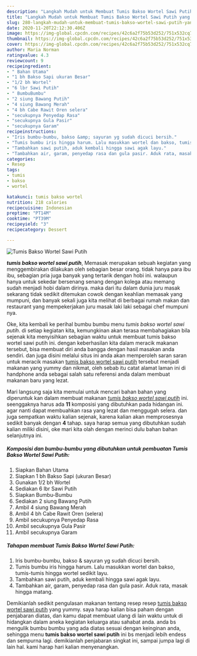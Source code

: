 ```yaml
---
description: "Langkah Mudah untuk Membuat Tumis Bakso Wortel Sawi Putih yang Menggugah Selera"
title: "Langkah Mudah untuk Membuat Tumis Bakso Wortel Sawi Putih yang Menggugah Selera"
slug: 280-langkah-mudah-untuk-membuat-tumis-bakso-wortel-sawi-putih-yang-menggugah-selera
date: 2020-11-20T22:12:30.406Z
image: https://img-global.cpcdn.com/recipes/42c6a2f75b53d252/751x532cq70/tumis-bakso-wortel-sawi-putih-foto-resep-utama.jpg
thumbnail: https://img-global.cpcdn.com/recipes/42c6a2f75b53d252/751x532cq70/tumis-bakso-wortel-sawi-putih-foto-resep-utama.jpg
cover: https://img-global.cpcdn.com/recipes/42c6a2f75b53d252/751x532cq70/tumis-bakso-wortel-sawi-putih-foto-resep-utama.jpg
author: Maria Norman
ratingvalue: 4.3
reviewcount: 9
recipeingredient:
- " Bahan Utama"
- "1 bh Bakso Sapi ukuran Besar"
- "1/2 bh Wortel"
- "6 lbr Sawi Putih"
- " BumbuBumbu"
- "2 siung Bawang Putih"
- "4 siung Bawang Merah"
- "4 bh Cabe Rawit Oren selera"
- "secukupnya Penyedap Rasa"
- "secukupnya Gula Pasir"
- "secukupnya Garam"
recipeinstructions:
- "Iris bumbu-bumbu, bakso &amp; sayuran yg sudah dicuci bersih."
- "Tumis bumbu iris hingga harum. Lalu masukkan wortel dan bakso, tumis-tumis hingga wortel sedikit layu."
- "Tambahkan sawi putih, aduk kembali hingga sawi agak layu."
- "Tambahkan air, garam, penyedap rasa dan gula pasir. Aduk rata, masak hingga matang."
categories:
- Resep
tags:
- tumis
- bakso
- wortel

katakunci: tumis bakso wortel 
nutrition: 218 calories
recipecuisine: Indonesian
preptime: "PT14M"
cooktime: "PT39M"
recipeyield: "3"
recipecategory: Dessert

---
```



![Tumis Bakso Wortel Sawi Putih](https://img-global.cpcdn.com/recipes/42c6a2f75b53d252/751x532cq70/tumis-bakso-wortel-sawi-putih-foto-resep-utama.jpg)

<b><i>tumis bakso wortel sawi putih</i></b>, Memasak merupakan sebuah kegiatan yang menggembirakan dilakukan oleh sebagian besar orang. tidak hanya para ibu ibu, sebagian pria juga banyak yang tertarik dengan hobi ini. walaupun hanya untuk sekedar bersenang senang dengan kolega atau memang sudah menjadi hobi dalam dirinya. maka dari itu dalam dunia juru masak sekarang tidak sedikit ditemukan cowok dengan keahlian memasak yang mumpuni, dan banyak sekali juga kita melihat di berbagai rumah makan dan restaurant yang mempekerjakan juru masak laki laki sebagai chef mumpuni nya.



Oke, kita kembali ke perihal bumbu bumbu menu <i>tumis bakso wortel sawi putih</i>. di setiap kegiatan kita, kemungkinan akan terasa membahagiakan bila sejenak kita menyisihkan sebagian waktu untuk membuat tumis bakso wortel sawi putih ini. dengan keberhasilan kita dalam meracik makanan tersebut, bisa membuat diri anda bangga dengan hasil masakan anda sendiri. dan juga disini melalui situs ini anda akan memperoleh saran saran untuk meracik masakan <u>tumis bakso wortel sawi putih</u> tersebut menjadi makanan yang yummy dan nikmat, oleh sebab itu catat alamat laman ini di handphone anda sebagai salah satu referensi anda dalam membuat makanan baru yang lezat.


Mari langsung saja kita memulai untuk mencari bahan bahan yang diperuntuk kan dalam membuat makanan <u><i>tumis bakso wortel sawi putih</i></u> ini. seenggaknya harus ada <b>11</b> komposisi yang dibutuhkan pada hidangan ini. agar nanti dapat membuahkan rasa yang lezat dan menggugah selera. dan juga sempatkan waktu kalian sejenak, karena kalian akan memprosesnya sedikit banyak dengan <b>4</b> tahap. saya harap semua yang dibutuhkan sudah kalian miliki disini, oke mari kita olah dengan merinci dulu bahan bahan selanjutnya ini.

<!--inarticleads1-->

##### Komposisi dan bumbu-bumbu yang dibutuhkan untuk pembuatan Tumis Bakso Wortel Sawi Putih:

1. Siapkan  Bahan Utama
1. Siapkan 1 bh Bakso Sapi (ukuran Besar)
1. Gunakan 1/2 bh Wortel
1. Sediakan 6 lbr Sawi Putih
1. Siapkan  Bumbu-Bumbu
1. Sediakan 2 siung Bawang Putih
1. Ambil 4 siung Bawang Merah
1. Ambil 4 bh Cabe Rawit Oren (selera)
1. Ambil secukupnya Penyedap Rasa
1. Ambil secukupnya Gula Pasir
1. Ambil secukupnya Garam




<!--inarticleads2-->

##### Tahapan membuat Tumis Bakso Wortel Sawi Putih:

1. Iris bumbu-bumbu, bakso &amp; sayuran yg sudah dicuci bersih.
1. Tumis bumbu iris hingga harum. Lalu masukkan wortel dan bakso, tumis-tumis hingga wortel sedikit layu.
1. Tambahkan sawi putih, aduk kembali hingga sawi agak layu.
1. Tambahkan air, garam, penyedap rasa dan gula pasir. Aduk rata, masak hingga matang.




Demikianlah sedikit pengulasan makanan tentang resep resep <u>tumis bakso wortel sawi putih</u> yang yummy. saya harap kalian bisa paham dengan penjabaran diatas, dan kamu dapat membuat ulang di lain waktu untuk di hidangkan dalam aneka kegiatan keluarga atau sahabat anda. anda bs mengulik bumbu bumbu yang ada diatas sesuai dengan keinginan anda, sehingga menu <b>tumis bakso wortel sawi putih</b> ini bs menjadi lebih endess dan sempurna lagi. demikianlah penjabaran singkat ini, sampai jumpa lagi di lain hal. kami harap hari kalian menyenangkan.
